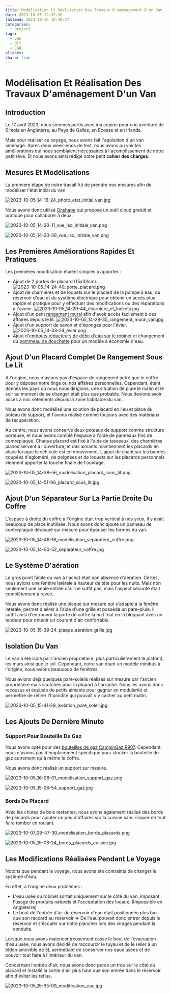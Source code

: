 ```yaml
---
title: Modélisation Et Réalisation Des Travaux D'aménagement D'un Van
date: 2023-10-05 12:37:32
lastmod: 2023-10-16 10:49:27
categories:
  - project
tags:
  - van
  - DIY
  - CAD
aliases: 
share: true
---
```


# Modélisation Et Réalisation Des Travaux D'aménagement D'un Van

## Introduction

Le 17 avril 2023, nous sommes partis avec ma copine pour une aventure de 6 mois en Angleterre, au Pays de Galles, en Ecosse et en Irlande.

Mais pour réaliser ce voyage, nous avons fait l'aquisition d'un van aménagé. Après deux week-ends de test, nous avons pu voir les améliorations qui nous semblaient nécessaires à l'acomplissement de notre petit rêve. Et nous avons ainsi rédigé notre petit **cahier des charges**.

## Mesures Et Modélisations

La premiere étape de notre travail fut de prendre nos mesures afin de modéliser l'état initial du van.

![2023-10-05_14-16-24_photo_etat_initial_van.jpg](/images/2023-10-05_14-16-24_photo_etat_initial_van.jpg)

Nous avons donc utilisé [Onshape](https://www.onshape.com/fr/) qui propose un outil cloud gratuit et pratique pour collaborer à deux.

![2023-10-05_14-20-11_vue_iso_initiale_van.png](/images/2023-10-05_14-20-11_vue_iso_initiale_van.png)

![2023-10-05_14-20-38_vue_iso_initiale_van.png](/images/2023-10-05_14-20-38_vue_iso_initiale_van.png)

## Les Premières Améliorations Rapides Et Pratiques

Les premières modification étaient simples à apporter :

- Ajout de 2 portes de placard (15x33cm).
![2023-10-05_14-24-40_porte_placard.png](/images/2023-10-05_14-24-40_porte_placard.png)
- Ajout de charnières et de loquets sur le placard de la pompe à eau, du réservoir d'eau et du système électrique pour obtenir un accès plus rapide et pratique pour y effectuer des modifications ou des réparations à l'avenir.
![2023-10-05_14-29-44_charniere_et_lockets.jpg](/images/2023-10-05_14-29-44_charniere_et_lockets.jpg)
- Ajout d'un petit [rangement mural](https://www.amazon.fr/Dronjons-Rangement-mural-crochets-Blanc/dp/B09NQL6B8T) afin d'avoir accès facilement à des affaires depuis le lit.
![2023-10-05_14-28-35_rangement_mural_van.jpg](/images/2023-10-05_14-28-35_rangement_mural_van.jpg)
- Ajout d'un support de savon et d'éponges pour l'évier.
![2023-10-05_14-33-24_evier.png](/images/2023-10-05_14-33-24_evier.png)
- Ajout d'[embouts réducteurs de débit d'eau sur le robinet](https://www.amazon.fr/gp/product/B09PBCCQ5D/ref=ppx_yo_dt_b_asin_title_o09_s00?ie=UTF8&th=1) et changement du [pommeau de douchette](https://www.castorama.fr/pommeau-de-douche-rechargeable-a-billes-eco-thermales-1-jet-coloris-argent/3700766966738_CAFR.prd) pour un modèle à économie d'eau.

## Ajout D'un Placard Complet De Rangement Sous Le Lit

A l'origine, nous n'avions pas d'espace de rangement autre que le coffre pour y déposer notre linge ou nos affaires personnelles. Cependant, étant donnés les pays où nous nous dirigions, une situation de pluie le matin et le soir au moment de se changer était plus que probable. Nous devions avoir accès à nos vêtements depuis la zone habitable du van.

Nous avons donc modélisé une solution de placard en lieu et place du poteau de support, et l'avons réalisé comme toujours avec des matériaux de récupération.

Au centre, nous avons conservé deux poteaux de support comme structure porteuse, et nous avons comblé l'espace à l'aide de panneaux fins de contreplaqué. Chaque placard est fixé à l'aide de tasseaux, des charnières pianos servent à l'ouverture, et des aimants maintiennent les placards en place lorsque le véhicule est en mouvement. L'ajout de chant sur les bandes coupées d'agloméré, de poignées et de loquets sur les placards personnels viennent apporter la touche finale de l'ouvrage.

![2023-10-05_14-38-56_modelisation_placard_sous_lit.png](/images/2023-10-05_14-38-56_modelisation_placard_sous_lit.png)

![2023-10-05_14-51-06_placard_sous_lit.jpg](/images/2023-10-05_14-51-06_placard_sous_lit.jpg)

## Ajout D'un Séparateur Sur La Partie Droite Du Coffre

L'espace à droite du coffre à l'origine était trop vertical à nos yeux, il y avait beaucoup de place inutilisée. Nous avons donc ajouté un panneau de contreplaqué découpé sur mesure pour épouser les formes du van.

![2023-10-05_14-46-16_modelisation_separateur_coffre.png](/images/2023-10-05_14-46-16_modelisation_separateur_coffre.png)

![2023-10-05_14-50-52_separateur_coffre.jpg](/images/2023-10-05_14-50-52_separateur_coffre.jpg)

## Le Système D'aération

Le gros point faible du van à l'achat était son absence d'aération. Certes, nous avions une fenêtre latérale à hauteur de tête pour les nuits. Mais non seulement une seule entrée d'air ne suffit pas, mais l'aspect sécurité était complètement à revoir.

Nous avons donc réalisé une plaque sur mesure qui s'adapte à la fenêtre latérale, permet d'aérer à l'aide d'une grille et possède un pare-pluie. Il suffit ainsi d'entrouvrir la porte du coffre la nuit tout en la bloquant avec un tendeur pour obtenir un courant d'air confortable.

![2023-10-05_15-39-24_plaque_aeration_grille.jpg](/images/2023-10-05_15-39-24_plaque_aeration_grille.jpg)

## Isolation Du Van

Le van a été isolé par l'ancien propriétaire, plus particulièrement le plafond, les murs ainsi que le sol. Cependant, notre van étant un modèle minibus à l'origine, nous avions beaucoup de fenêtres.

Nous avions déjà quelques pare-soleils réalisés sur mesure par l'ancien propriétaire mais scotchés pour la plupart à l'arrache. Nous les avons donc recousus et équipés de petits aimants pour gagner en modularité et permettre de retirer l'humidité qui pouvait s'y cacher au petit matin.

![2023-10-05_15-41-29_isolation_pare_soleil.jpg](/images/2023-10-05_15-41-29_isolation_pare_soleil.jpg)

## Les Ajouts De Dernière Minute

### Support Pour Bouteille De Gaz

Nous avons opté pour des [bouteilles de gaz CampinGaz R907](https://www.campingaz.fr/gaz/bouteilles-de-gaz-rechargeables/bouteille-de-gaz-rechargeable-r907/SAP_1688ZCL.html). Cependant, nous n'avions pas d'emplacement spécifique pour stocker la bouteille de gaz autrement qu'à même le coffre.

Nous avons donc réalisé un support sur mesure.

![2023-10-05_16-06-01_modelisation_support_gaz.png](/images/2023-10-05_16-06-01_modelisation_support_gaz.png)

![2023-10-05_15-06-54_support_gaz.jpg](/images/2023-10-05_15-06-54_support_gaz.jpg)

### Bords De Placard

Avec les chutes de bois restantes, nous avons également réalisé des bords de placards pour ajouter un peu d'affaires sur la cuisine sans risquer de tout faire tomber en roulant.

![2023-10-07_09-47-30_modelisation_bords_placards.png](/images/2023-10-07_09-47-30_modelisation_bords_placards.png)

![2023-10-05_15-08-24_bords_placards_cuisine.jpg](/images/2023-10-05_15-08-24_bords_placards_cuisine.jpg)

## Les Modifications Réalisées Pendant Le Voyage

Notons que pendant le voyage, nous avons été contraints de changer le système d'eau.

En effet, à l'origine deux problèmes :

- L'eau usée du robinet sortait uniquement sur le côté du van, imposant l'usage de produits naturels et l'acceptation des locaux. (Impossible en Angleterre)
- Le bout de l'entrée d'air du réservoir d'eau était positionnée plus bas que son raccord au réservoir ⇒ De l'eau pouvait donc entrer depuis le réservoir et s'écouler sur notre plancher lors des virages pendant la conduite.

Lorsque nous avons malencontreusement cassé le bout de l'évacuation d'eau usée, nous avons décidé de raccourcir le tuyau et de le relier à un bidon amovible de 5L permettant de conserver nos eaux usées et de pouvoir tout faire à l'intérieur du van.

Concernant l'entrée d'air, nous avons donc percé un trou sur le côté du placard et installé la sortie d'air plus haut que son entrée dans le réservoir afin d'éviter les reflux.

![2023-10-05_15-35-09_modification_eau.jpg](/images/2023-10-05_15-35-09_modification_eau.jpg)
